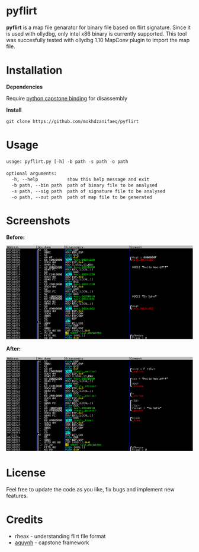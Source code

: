 # pyflirt
**pyflirt** is a map file genarator for binary file based on flirt signature. Since it is used with ollydbg, only intel x86 binary is currently supported. This tool was succesfully tested with ollydbg 1.10 MapConv plugin to import the map file.

Installation
============

**Dependencies**

Require [python capstone binding](https://github.com/aquynh/capstone/tree/master/bindings/python) for disassembly

**Install**

    git clone https://github.com/mokhdzanifaeq/pyflirt
    
Usage
=====
```
usage: pyflirt.py [-h] -b path -s path -o path

optional arguments:
  -h, --help           show this help message and exit
  -b path, --bin path  path of binary file to be analysed
  -s path, --sig path  path of signature file to be analysed
  -o path, --out path  path of map file to be generated
```

Screenshots
===========
**Before:**

![before](/screenshot/before.png?raw=true)

**After:**

![after](/screenshot/after.png?raw=true)

License
=======
Feel free to update the code as you like, fix bugs and implement new features.

Credits
=======
* rheax - understanding flirt file format
* [aquynh](https://github.com/aquynh) - capstone framework
